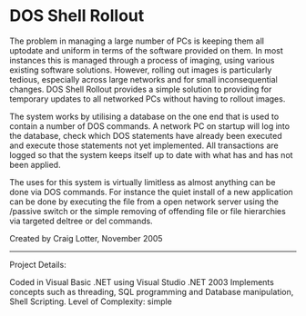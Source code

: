 DOS Shell Rollout
=================

The problem in managing a large number of PCs is keeping them all uptodate and uniform in terms of the software provided on them. In most instances this is managed through a process of imaging, using various existing software solutions. However, rolling out images is particularly tedious, especially across large networks and for small inconsequential changes. DOS Shell Rollout provides a simple solution to providing for temporary updates to all networked PCs without having to rollout images.

The system works by utilising a database on the one end that is used to contain a number of DOS commands. A network PC on startup will log into the database, check which DOS statements have already been executed and execute those statements not yet implemented. All transactions are logged so that the system keeps itself up to date with what has and has not been applied.

The uses for this system is virtually limitless as almost anything can be done via DOS commands. For instance the quiet install of a new application can be done by executing the file from a open network server using the /passive switch or the simple removing of offending file or file hierarchies via targeted deltree or del commands.

Created by Craig Lotter, November 2005

*********************************

Project Details:

Coded in Visual Basic .NET using Visual Studio .NET 2003
Implements concepts such as threading, SQL programming and Database manipulation, Shell Scripting.
Level of Complexity: simple
